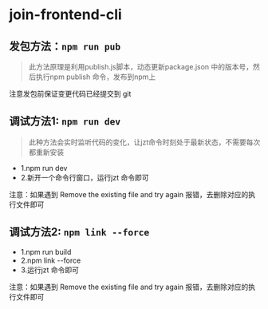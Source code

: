 # join-frontend-cli

## 发包方法：`npm run pub`
> 此方法原理是利用publish.js脚本，动态更新package.json 中的版本号，然后执行npm publish 命令，发布到npm上

注意发包前保证变更代码已经提交到 git


## 调试方法1: `npm run dev`
> 此种方法会实时监听代码的变化，让jzt命令时刻处于最新状态，不需要每次都重新安装

- 1.npm run dev
- 2.新开一个命令行窗口，运行jzt 命令即可

注意：如果遇到 Remove the existing file and try again 报错，去删除对应的执行文件即可


## 调试方法2: `npm link --force`
- 1.npm run build
- 2.npm link --force
- 3.运行jzt 命令即可

注意：如果遇到 Remove the existing file and try again 报错，去删除对应的执行文件即可
